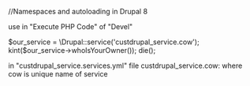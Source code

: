 //Namespaces and autoloading in Drupal 8


use in "Execute PHP Code" of "Devel"

$our_service = \Drupal::service('custdrupal_service.cow');
kint($our_service->whoIsYourOwner());
die();


in "custdrupal_service.services.yml" file
custdrupal_service.cow:
where cow is unique name of service